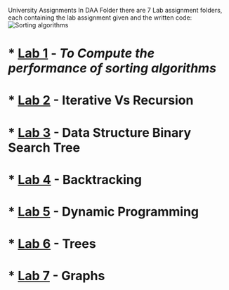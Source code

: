 University Assignments
In DAA Folder there are 7 Lab assignment folders, each containing the lab assignment given and the written code:
![Sorting algorithms](https://www.mybluelinux.com/img/post/featured-images/0072.sorting_algorithms.jpg)
# * [Lab 1](https://github.com/Cookie182/DAA/tree/main/DAA/Lab_1 "Lab 1 assignment and code") - *To Compute the performance of sorting algorithms*
# * [Lab 2](https://github.com/Cookie182/DAA/tree/main/DAA/Lab_2 "Lab 2 assignment and code") - Iterative Vs Recursion
# * [Lab 3](https://github.com/Cookie182/DAA/tree/main/DAA/Lab_3 "Lab 3 assignment and code") - Data Structure Binary Search Tree
# * [Lab 4](https://github.com/Cookie182/DAA/tree/main/DAA/Lab_4 "Lab 4 assignment and code") - Backtracking
# * [Lab 5](https://github.com/Cookie182/DAA/tree/main/DAA/Lab_5 "Lab 5 assignment and code") - Dynamic Programming
# * [Lab 6](https://github.com/Cookie182/DAA/tree/main/DAA/Lab_6 "Lab 6 assignment and code") - Trees
# * [Lab 7](https://github.com/Cookie182/DAA/tree/main/DAA/Lab_7 "Lab 7 assignment and code") - Graphs
